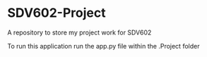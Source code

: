 # SDV602-Project
A repository to store my project work for SDV602

To run this application run the app.py file within the .Project folder
